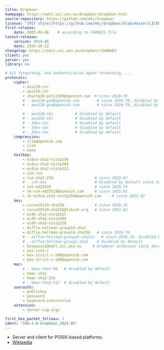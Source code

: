 ```yaml
---
title: Dropbear
homepage: https://matt.ucc.asn.au/dropbear/dropbear.html
source-repository: https://github.com/mkj/dropbear
license: "[MIT style](https://github.com/mkj/dropbear/blob/master/LICENSE)"
first-release:
    date: 2003-04-06    # according to CHANGES file
latest-release:
    version: 2024.86
    date: 2024-10-22
changelog: https://matt.ucc.asn.au/dropbear/CHANGES
client: yes
server: yes
library: no

# X11 forwarding, and authentication-agent forwarding, ...
protocols:
    cipher:
        - aes128-ctr
        - aes256-ctr
        - chacha20-poly1305@openssh.com  # since 2020.79
        # - aes128-gcm@openssh.com        # since 2020.79, disabled by default
        # - aes128-gcm@openssh.com        # since 2020.79, disabled by default

        # - aes128-cbc          # disabled by default
        # - aes256-cbc          # disabled by default
        # - 3des-ctr            # disabled by default
        # - 3des-cbc            # disabled by default
        # - 3des-cbc            # disabled by default
    compression:
        - zlib@openssh.com
        - zlib
        - none
    hostkey:
        - ecdsa-sha2-nistp256
        - ecdsa-sha2-nistp384
        - ecdsa-sha2-nistp521
        - ssh-rsa
        - rsa-sha2-256                   # since 2022.82
        # - ssh-dss                      # disabled by default since 2022.83
        - ssh-ed25519                    # since 2020.79
        - sk-ssh-ed25519@openssh.com     # since 2022.82
        - sk-ecdsa-sha2-nistp256@openssh.com     # since 2022.82
    kex:
        - curve25519-sha256              # since 2018.76
        - curve25519-sha256@libssh.org   # since 2013.62
        - ecdh-sha2-nistp521
        - ecdh-sha2-nistp384
        - ecdh-sha2-nistp256
        - diffie-hellman-group14-sha1
        - diffie-hellman-group14-sha256   # since 2018.76
        # - diffie-hellman-group16-sha512   # since 2018.76. disabled by default
        # - diffie-hellman-group1-sha1    # disabled by default
        - kexguess2@matt.ucc.asn.au     # Dropbear extension (only documented in their CHANGES file?)
        - ext-info-c
        - kex-strict-c-v00@openssh.com
        - kex-strict-s-v00@openssh.com
    mac:
        # - hmac-sha1-96   # disabled by default
        - hmac-sha1
        - hmac-sha2-256
        # - hmac-sha2-512  # disabled by default
    userauth:
        - publickey
        - password
        - keyboard-interactive
    extension:
        - server-sig-algs

first_kex_packet_follows: 1
ident: "SSH-2.0-dropbear_2024.85"
---
```

* Server and client for POSIX-based platforms.
* [Wikipedia](https://en.wikipedia.org/wiki/Dropbear_%28software%29)
